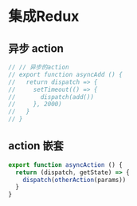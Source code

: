 # 集成Redux

## 异步 action

```js
// // 异步的action
// export function asyncAdd () {
//   return dispatch => {
//     setTimeout(() => {
//       dispatch(add())
//     }, 2000)
//   }
// }
```

## action 嵌套

```js
export function asyncAction () {
  return (dispatch, getState) => {
    dispatch(otherAction(params))
  }
}
```
